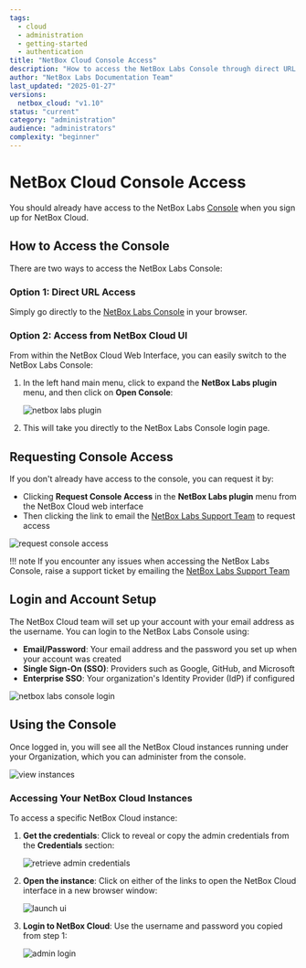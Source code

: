 ```yaml
---
tags:
  - cloud
  - administration
  - getting-started
  - authentication
title: "NetBox Cloud Console Access"
description: "How to access the NetBox Labs Console through direct URL or from within NetBox Cloud UI, including login options and account setup."
author: "NetBox Labs Documentation Team"
last_updated: "2025-01-27"
versions:
  netbox_cloud: "v1.10"
status: "current"
category: "administration"
audience: "administrators"
complexity: "beginner"
---
```


# NetBox Cloud Console Access

You should already have access to the NetBox Labs [Console](https://console.netboxlabs.com/dashboard/) when you sign up for NetBox Cloud.

## How to Access the Console

There are two ways to access the NetBox Labs Console:

### Option 1: Direct URL Access

Simply go directly to the [NetBox Labs Console](https://console.netboxlabs.com/dashboard/) in your browser.

### Option 2: Access from NetBox Cloud UI

From within the NetBox Cloud Web Interface, you can easily switch to the NetBox Labs Console:

1. In the left hand main menu, click to expand the **NetBox Labs plugin** menu, and then click on **Open Console**:

    ![netbox labs plugin](../images/console/admin_console_from_ui_1.png)

2. This will take you directly to the NetBox Labs Console login page.

## Requesting Console Access

If you don't already have access to the console, you can request it by:

- Clicking **Request Console Access** in the **NetBox Labs plugin** menu from the NetBox Cloud web interface
- Then clicking the link to email the [NetBox Labs Support Team](mailto:support@netboxlabs.com) to request access

![request console access](../images/console/admin_console_from_ui_3.png)

!!! note
    If you encounter any issues when accessing the NetBox Labs Console, raise a support ticket by emailing the [NetBox Labs Support Team](mailto:support@netboxlabs.com)

## Login and Account Setup

The NetBox Cloud team will set up your account with your email address as the username. You can login to the NetBox Labs Console using:

- **Email/Password**: Your email address and the password you set up when your account was created
- **Single Sign-On (SSO)**: Providers such as Google, GitHub, and Microsoft
- **Enterprise SSO**: Your organization's Identity Provider (IdP) if configured

![netbox labs console login](../images/console/admin-console-login.png)

## Using the Console

Once logged in, you will see all the NetBox Cloud instances running under your Organization, which you can administer from the console.

![view instances](../images/console_access/view_instances.png)

### Accessing Your NetBox Cloud Instances

To access a specific NetBox Cloud instance:

1. **Get the credentials**: Click to reveal or copy the admin credentials from the **Credentials** section:

    ![retrieve admin credentials](../images/console_access/get_credentials.png)

2. **Open the instance**: Click on either of the links to open the NetBox Cloud interface in a new browser window:

    ![launch ui](../images/console_access/launch_ui.png)

3. **Login to NetBox Cloud**: Use the username and password you copied from step 1:

    ![admin login](../images/console_access/admin_login.png)
